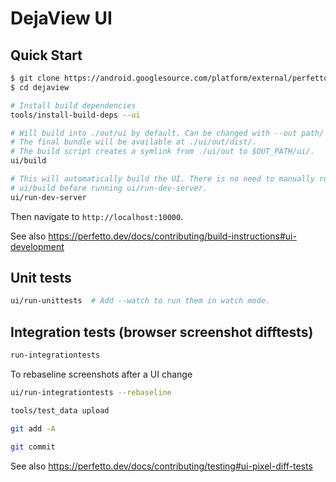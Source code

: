 # DejaView UI

## Quick Start

```bash
$ git clone https://android.googlesource.com/platform/external/perfetto/
$ cd dejaview

# Install build dependencies
tools/install-build-deps --ui

# Will build into ./out/ui by default. Can be changed with --out path/
# The final bundle will be available at ./ui/out/dist/.
# The build script creates a symlink from ./ui/out to $OUT_PATH/ui/.
ui/build

# This will automatically build the UI. There is no need to manually run
# ui/build before running ui/run-dev-server.
ui/run-dev-server
```

Then navigate to `http://localhost:10000`.

See also https://perfetto.dev/docs/contributing/build-instructions#ui-development

## Unit tests

```bash
ui/run-unittests  # Add --watch to run them in watch mode.
```

## Integration tests (browser screenshot difftests)

```bash
run-integrationtests
```

To rebaseline screenshots after a UI change

```bash
ui/run-integrationtests --rebaseline

tools/test_data upload

git add -A

git commit
```

See also https://perfetto.dev/docs/contributing/testing#ui-pixel-diff-tests

